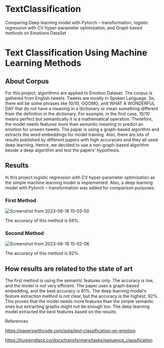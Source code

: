 # TextClassification
Comparing Deep learning model with Pytorch – transformation, logistic regression with CV hyper-parameter optimization, and Graph based methods on Emotions DataSet
# Text Classification Using Machine Learning Methods

 

## About Corpus 

For this project, algorithms are applied to Emotion Dataset. The corpus is gathered from English tweets. Tweets are mostly in Spoken Language. So, there will be some phrases like 10/10, OOOMG, and WHAT A WONDERFUL DAY that do not have a meaning in a dictionary or mean something different from the definition in the dictionary. For example, in the first case, 10/10 means perfect but semantically it is a mathematical operation. Therefore, the model needs features more than semantic meaning to predict an emotion for unseen tweets. The paper is using a graph-based algorithm and extracts the word embeddings for model training. Also, there are lots of results published by different papers with high accuracies and they all used deep learning. Hence, we decided to use a non-graph-based algorithm beside a deep algorithm and test the papers' hypothesis. 

## Results 

In this project logistic regression with CV hyper-parameter optimization as the simple machine learning model  is implemented. Also, a deep learning model with Pytorch – transformation was added for comparison purposes. 

### First Method

![Screenshot from 2023-06-18 15-03-50](https://github.com/maryamteimouri/TextClassification/assets/57563772/1d605b3b-4473-4e86-b5a5-83069cecb1bd)

The accuracy of this method is 68%. 

### Second Method 
![Screenshot from 2023-06-18 15-02-06](https://github.com/maryamteimouri/TextClassification/assets/57563772/8ce74cfd-7849-4805-b99e-7ea96506a22d)

The accuracy of this method is 92%. 

## How results are related to the state of art 

The first method is using the semantic features only. The accuracy is low, and the model is not very efficient. The paper uses a graph-based embedding, and the best accuracy is 81%. The deep learning model's feature extraction method is not clear, but the accuracy is the highest, 92%. This proves that the model needs more features than the simple semantic ones but extracting graphs might not be enough too. The deep learning model extracted the best features based on the results. 

References 

https://paperswithcode.com/sota/text-classification-on-emotion 

https://huggingface.co/docs/transformers/tasks/sequence_classification 

